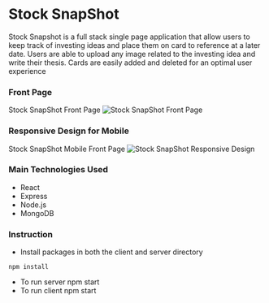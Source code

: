 # Stock SnapShot
Stock Snapshot is a full stack single page application that allow users to keep track of investing ideas and place them on card to reference at a later date. Users are able to upload any image related to the investing idea and write their thesis. Cards are easily added and deleted for an optimal user experience

### Front Page
Stock SnapShot Front Page
![Stock SnapShot Front Page](https://raw.githubusercontent.com/Davichavix/SnapShot/main/client/src/images/StockSnapShotScreenshot.png?token=GHSAT0AAAAAABVCF6P6RDT2OZPL6QD6CGS4YWCOEBA)

### Responsive Design for Mobile
Stock SnapShot Mobile Front Page 
![Stock SnapShot Responsive Design](https://github.com/Davichavix/SnapShot/blob/main/client/src/images/StockSnapShotScreenshot_mobile.png)

### Main Technologies Used
* React
* Express
* Node.js
* MongoDB


### Instruction

* Install packages in both the client and server directory

```
npm install

```

* To run server npm start
* To run client npm start
